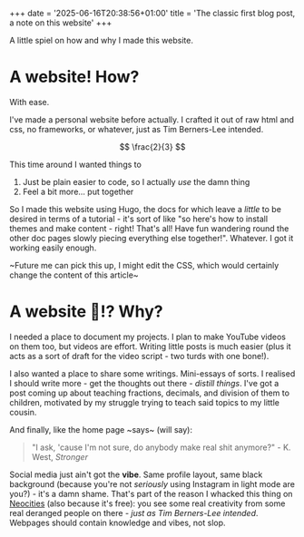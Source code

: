 +++
date = '2025-06-16T20:38:56+01:00'
title = 'The classic first blog post, a note on this website'
+++

A little spiel on how and why I made this website.

# A website! How?

With ease.

I've made a personal website before actually. I crafted it out of raw html and css, no frameworks, or whatever, just as Tim Berners-Lee intended. 

$$ \frac{2}{3} $$

This time around I wanted things to 
1. Just be plain easier to code, so I actually *use* the damn thing
2. Feel a bit more... put together

So I made this website using Hugo, the docs for which leave a *little* to be desired in terms of a tutorial - it's sort of like "so here's how to install themes and make content - right! That's all! Have fun wandering round the other doc pages slowly piecing everything else together!". Whatever. I got it working easily enough.

~Future me can pick this up, I might edit the CSS, which would certainly change the content of this article~

# A website :eyes:!? Why?

I needed a place to document my projects. I plan to make YouTube videos on them too, but videos are effort. Writing little posts is much easier (plus it acts as a sort of draft for the video script - two turds with one bone!).

I also wanted a place to share some writings. Mini-essays of sorts. I realised I should write more - get the thoughts out there - *distill things*. I've got a post coming up about teaching fractions, decimals, and division of them to children, motivated by my struggle trying to teach said topics to my little cousin.


And finally, like the home page ~says~ (will say):

> "I ask, 'cause I'm not sure, do anybody make real shit anymore?" - K. West, *Stronger*

Social media just ain't got the **vibe**. Same profile layout, same black background (because you're not *seriously* using Instagram in light mode are you?) - it's a damn shame. That's part of the reason I whacked this thing on [Neocities](https://neocities.org/browse) (also because it's free): you see some real creativity from some real deranged people on there - *just as Tim Berners-Lee intended*. Webpages should contain knowledge and vibes, not slop.
